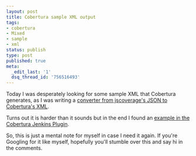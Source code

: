 ```yaml
---
layout: post
title: Cobertura sample XML output
tags:
- cobertura
- Mixed
- sample
- xml
status: publish
type: post
published: true
meta:
  _edit_last: '1'
  dsq_thread_id: '756516493'
---
```

Today I was desperately looking for some sample XML that Cobertura generates, as I was writing a <a href="https://github.com/NumberFour/jscoverage-cobertura-maven-plugin">converter from jscoverage's JSON to Cobertura's XML</a>.

Turns out it is harder than it sounds but in the end I found an <a title="Cobertura Sample XML output" href="https://raw.github.com/jenkinsci/cobertura-plugin/master/src/test/resources/hudson/plugins/cobertura/coverage-with-data.xml">example in the Cobertura Jenkins Plugin</a>.

So, this is just a mental note for myself in case I need it again. If you're Googling for it like myself, hopefully you'll stumble over this and say hi in the comments.
